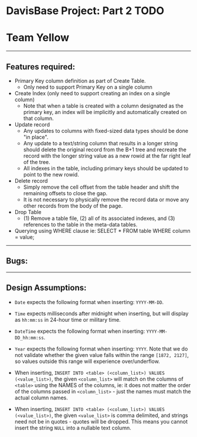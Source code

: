 # DavisBase Project: Part 2 TODO
# Team Yellow

----------

## Features required:
* Primary Key column definition as part of Create Table.
    * Only need to support Primary Key on a single column
* Create Index (only need to support creating an index on a single column)
    * Note that when a table is created with a column designated as the primary key, an index will be implicitly and automatically created on that column.
* Update record
    * Any updates to columns with fixed-sized data types should be done "in place". 
    * Any update to a text/string column that results in a longer string should delete the original record from the B+1 tree and recreate the record with the longer string value as a new rowid at the far right leaf of the tree.
    * All indexes in the table, including primary keys should be updated to point to the new rowid.
* Delete record
    * Simply remove the cell offset from the table header and shift the remaining offsets to close the gap.
    * It is not necessary to physically remove the record data or move any other records from the body of the page.
* Drop Table
    * (1) Remove a table file, (2) all of its associated indexes, and (3) references to the table in the meta-data tables.
* Querying using WHERE clause ie: SELECT * FROM table WHERE column = value;

----------

## Bugs:

----------

## Design Assumptions:
* `Date` expects the following format when inserting: `YYYY-MM-DD`.

* `Time` expects milliseconds after midnight when inserting, but will display as `hh:mm:ss` in 24-hour time or military time. 

* `DateTime` expects the following format when inserting: `YYYY-MM-DD_hh:mm:ss`.

* `Year` expects the following format when inserting: `YYYY`. Note that we do not validate whether the given value falls within the range `[1872, 2127]`, so values outside this range will experience over/underflow.

* When inserting, `INSERT INTO <table> (<column_list>) VALUES (<value_list>)`, the given `<column_list>` will match on the columns of `<table>` using the NAMES of the columns, ie: it does not matter the order of the columns passed in `<column_list>` - just the names must match the actual column names. 

* When inserting, `INSERT INTO <table> (<column_list>) VALUES (<value_list>)`, the given `<value_list>` is comma delimited, and strings need not be in quotes - quotes will be dropped. This means you cannot insert the string `NULL` into a nullable text column. 
